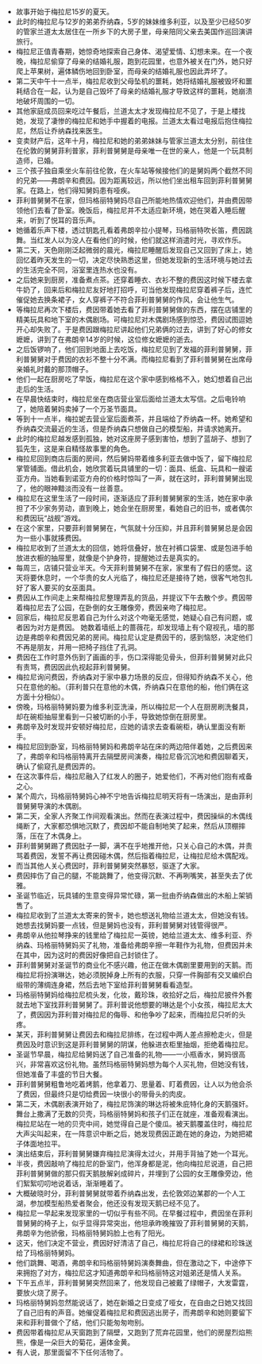 - 故事开始于梅拉尼15岁的夏天。
- 此时的梅拉尼与12岁的弟弟乔纳森，5岁的妹妹维多利亚，以及至少已经50岁的管家兰道太太居住在一所乡下的大房子里，母亲陪同父亲去美国作巡回演讲旅行。
- 梅拉尼正值青春期，她惊奇地探索自己身体、渴望爱情、幻想未来。在一个夜晚，梅拉尼偷穿了母亲的结婚礼服，跑到花园里，也意外被关在门外，她只好爬上苹果树，遍体鳞伤地回到卧室，而母亲的结婚礼服也因此弄坏了。
- 第二天中午十一点半，梅拉尼收到父母坠机的噩耗，她将结婚礼服被毁坏和噩耗结合在一起，认为是自己毁坏了母亲的结婚礼服才导致这样的噩耗，她崩溃地破坏周围的一切。
- 其他家庭成员回来吃过午餐后，兰道太太才发现梅拉尼不见了，于是上楼找她，发现了凄惨的梅拉尼和她手中握着的电报。兰道太太看过电报后抱住梅拉尼，然后让乔纳森找来医生。
- 变卖财产后，这年十月，梅拉尼和她的弟弟妹妹与管家兰道太太分别，前往住在伦敦的舅舅菲利普家，菲利普舅舅是母亲唯一在世的亲人，他是一个玩具制造师，已婚。
- 三个孩子独自乘坐火车前往伦敦，在火车站等候接他们的是舅妈两个截然不同的兄弟——弗朗辛和费因。因为距离较远，所以他们坐出租车回到菲利普舅舅家。在路上，他们得知舅妈患有哑疾。
- 菲利普舅舅不在家，但玛格丽特舅妈尽自己所能地热情欢迎他们，并由费因带领他们去看了卧室。晚饭后，梅拉尼并不太适应新环境，她在哭着入睡后醒来，听到了悦耳的音乐声。
- 她循着乐声下楼，透过钥匙孔看着弗朗辛拉小提琴，玛格丽特吹长笛，费因跳舞。当红发⼈以为没⼈在看他们的时候，他们就这样消遣时光，寻欢作乐。
- 第二天，天色刚刚泛起微弱的晨光，梅拉尼睡醒后发现自己又回到了床上，她回忆着昨天发生的一切，决定尽快熟悉这里，但她发现新的生活环境与她过去的生活完全不同，浴室里连热水也没有。
- 之后她来到厨房，准备煮点茶。还穿着睡衣、衣衫不整的费因这时候下楼去拿牛奶了，回来后和梅拉尼友好地打招呼，可当他发现梅拉尼穿着裤子后，连忙催促她去换条裙子，女人穿裤子不符合菲利普舅舅的作风，会让他生气。
- 等梅拉尼再次下楼后，费因带着她去看了菲利普舅舅做的东西，摆在店铺里的精美玩具和地下室的木偶剧场。可梅拉尼对木偶剧场感到惊恐，费因试图逗她开心却失败了。于是费因跟梅拉尼讲起他们兄弟俩的过去，讲到了好心的修女嬷嬷，讲到了在弗朗辛14岁的时候，这位修女嬷嬷的逝去。
- 之后饭锣响了，他们回到地面上去吃饭，梅拉尼见到了发福的菲利普舅舅，菲利普舅舅对于费因的衣衫不整十分不满。而梅拉尼看到了菲利普舅舅在出席母亲婚礼时戴的那顶帽子。
- 他们一起在厨房吃了早饭，梅拉尼在这个家中感到格格不入，她幻想着自己出走后的生活。
- 在早晨快结束时，梅拉尼坐在商店营业室后面给兰道太太写信。之后电铃响了，她陪着舅妈卖掉了一个万圣节⾯具。
- 等到十一点半，梅拉妮去营业室后面煮茶，并且端给了乔纳森一杯。她希望和乔纳森交流最近的生活，但是乔纳森只想做自己的模型船，并请求她离开。
- 此时的梅拉尼越发感到孤独，她对这座房子感到害怕，想到了蓝胡子、想到了狐先生，这是来自精怪故事里的角色。
- 梅拉尼回到商店后面的房间，然后舅妈带着维多利亚去做中饭了，留下梅拉尼掌管铺面。借此机会，她欣赏着玩具铺里的一切：面具、纸盒、玩具和一艘诺亚方舟。当她看到诺亚方舟的价格时惊叫了一声，就在这时，菲利普舅舅出现了，他的眼神黯淡而没有一丝善意。
- 梅拉尼在这里生活了一段时间，逐渐适应了菲利普舅舅家的生活，她在家中承担了不少家务劳动，直到晚上，她会坐在厨房⾥，看她⾃⼰的旧书，或者偶尔和费因玩“战舰”游戏。
- 在这个家里，只要菲利普舅舅在，气氛就十分压抑，并且菲利普舅舅总是会因为一些小事就揍费因。
- 梅拉尼收到了兰道太太的回信，她将信叠好，放在衬裤⼝袋⾥、或是包进⼿帕放进⾐橱的抽屉⾥，就像是个护⾝符，提醒她过去是真实的。
- 每周三，店铺只营业半天。今天菲利普舅舅不在家，家里有了假日的感觉。这天将要休息时，一个华贵的女人光临了，梅拉尼还是接待了她，很客⽓地包扎好了客人要买的女巫⾯具。
- 费因从工作间走上来帮梅拉尼整理弄乱的货品，并提议下午去散个步。费因带着梅拉尼去了公园，在卧倒的女王雕像旁，费因亲吻了梅拉尼。
- 回家后，梅拉尼反思着自己为什么对这个吻毫无感觉，她疑心自己有问题，或者因为对方是费因。 她数着墙纸上的蔷薇花，却发现墙上有个窥视孔，墙的那边是弗朗辛和费因兄弟的房间。梅拉尼认定是费因干的，感到恼怒，决定他们不再是朋友，并用一把椅子挡住了孔洞。
- 费因在工作时意外伤到了画画的手，伤口深得能见骨头，但菲利普舅舅对此只有责骂，费因因此仇视起菲利普舅舅。
- 梅拉尼询问费因，乔纳森对于家中暴力场景的反应，但得知乔纳森不关心，他只在意他的船。（菲利普只在意他的木偶，乔纳森只在意他的船，他们俩在这方面十分相似）。
- 傍晚，玛格丽特舅妈要为维多利亚洗澡，所以梅拉尼一个人在厨房刷洗餐具，却在碗柜抽屉里看到一只被切断的小手，导致她惊倒在厨房里。
- 弗朗辛及时发现并安顿好梅拉尼，应她的请求去查看碗柜，确认里面没有断手。
- 梅拉尼回到卧室，玛格丽特舅妈和弗朗辛站在床的两边陪伴着她，之后费因来了，弗朗辛和玛格丽特离开去隔壁房间演奏，梅拉尼昏沉沉地和费因聊着天，确认了偷窥孔是费因弄的。
- 在这次事件后，梅拉尼融入了红发人的圈子，她爱他们，不再对他们抱有戒备之心。
- 某个周六，玛格丽特舅妈心神不宁地告诉梅拉尼明天将有一场演出，是由菲利普舅舅导演的木偶剧。
- 第二天，全家人齐聚工作间观看演出。然而在表演过程中，费因操纵的木偶线绳断了，大家都恐惧地沉默了，费因却不能自制地笑了起来，然后从顶棚摔落，压在了木偶身上。
- 菲利普舅舅踢了费因肚子一脚，满不在乎地推开他，只关心自己的木偶，并责骂着费因，发誓不再让费因碰木偶，然后指着梅拉尼，让梅拉尼给木偶配戏。
- 而当其他人关心费因时，菲利普舅舅突然暴怒，驱逐了大家。
- 费因摔伤了自己的腿，不能跳舞了，他变得沉默、不再咧嘴笑，甚至失去了优雅。
- 圣诞节临近，玩具铺的生意变得异常忙碌，第⼀批由乔纳森做出的⽊船上架销售了。
- 梅拉尼收到了兰道太太寄来的贺卡，她也想送礼物给兰道太太，但她没有钱。她想去找舅妈要一点钱，但是舅妈也没有，菲利普舅舅对钱管得很严。
- 弗朗辛从他拉琴挣来的钱里给了梅拉尼一英镑，她给兰道太太、维多利亚、乔纳森、玛格丽特舅妈买了礼物，准备给弗朗辛擦一年鞋作为礼物，但费因并未在其中，因为这时的费因好像把自己封锁住了。
- 菲利普舅舅对圣诞节的商业化不感兴趣，他正在做木偶剧里要用到的天鹅。而梅拉尼将扮演琳达，她必须脱掉身上所有的衣服，只穿一件胸部有交叉编织白缎带的薄绸连身裙，然后去地下室给菲利普舅舅看看造型。
- 玛格丽特舅妈给梅拉尼梳头发，化妆，戴珍珠，收拾好之后，梅拉尼披件外套就去地下室找菲利普舅舅了。菲利普说他想要的琳达是个小女孩，梅拉尼太大了，费因因为菲利普对梅拉尼的侮辱、和他争吵了起来，而梅拉尼只听的头疼。
- 某天，菲利普舅舅让费因去和梅拉尼排练，在过程中两人差点擦枪走火，但是费因及时意识到这是菲利普舅舅的阴谋，他躲进衣柜里抽烟，拒绝着梅拉尼。
- 圣诞节早晨，梅拉尼给舅妈送了自己准备的礼物——一小瓶香水，舅妈很高兴，非常喜欢这份礼物。虽然玛格丽特舅妈想为每个人买礼物，但她没有钱，但她准备了丰盛的节日大餐。
- 菲利普舅舅粗鲁地吃着烤鹅，他拿着刀、思量着、盯着费因，让人以为他会杀了费因，但最终只是切给费因⼀块很⼩的带⻣头的⾁⽪。
- 第二天，木偶剧表演开始了，梅拉尼饰演的琳达将被朱庇特化身的天鹅强奸。舞台上撒满了⽆数的⻉壳，玛格丽特舅妈和孩⼦们正在就座，准备观看演出。梅拉尼站在⼀地的⻉壳中间，她觉得⾃⼰是个傻⽠。被天鹅覆盖住时，梅拉尼大声尖叫起来，在⼀阵意识中断之后，她发现费因正跪在她的⾝边，为她把裙⼦体⾯地拉平。
- 演出结束后，菲利普舅舅嫌弃梅拉尼演得太过火，并用手背抽了她一个耳光。
- 半夜，费因敲响了梅拉尼的卧室门，他浑身都是泥，他向梅拉尼说道，自己把菲利普舅舅做的那只假天鹅肢解剁成碎片，并埋到了公园的女王雕像旁边，他们絮絮叨叨地说着话，渐渐睡着了。
- ⼤概破晓时分，菲利普舅舅就带着乔纳森出发，去伦敦郊边某郡的⼀个⼈⼯湖，参加模型船热爱者聚会，他还没有发现天鹅已经不见了。
- 梅拉尼一早起来发现家里的一切似乎有些不同。在早餐过程中，费因坐在菲利普舅舅的椅子上，似乎显得异常突出，他坦承昨晚摧毁了菲利普舅舅的天鹅，弗朗辛为他骄傲，玛格丽特舅妈脸上也有了阳光。
- 这天，他们决定不营业，费因好好清洁了自己，梅拉尼将自己的绿裙和珍珠送给了玛格丽特舅妈。
- 他们跳舞、喝酒，弗朗辛和玛格丽特舅妈演奏舞曲，但在激动之下，中途停下来拥抱了对方，梅拉尼这才知道弗朗辛和玛格丽特这对姐弟还是情人关系。
- 下午五点半，菲利普舅舅突然回来了，他发现自己被戴了绿帽子，大发雷霆，要放火烧了房子。
- 玛格丽特舅妈忽然能说话了，她在新婚之日变成了哑女，在自由之日她又找回了自己旧有的声音。她催促着梅拉尼和费因逃出房子，而弗朗辛和她则要留下来和菲利普做个了结，他们只能匆匆吻别。
- 费因带着梅拉尼从天窗跑到了隔壁，又跑到了荒弃花园里，他们的房屋烈焰熊熊，像是一朵巨大的菊花，遍体金黄。
- 有人说，那里面留不下任何活物了。